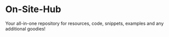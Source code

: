 # On-Site-Hub
Your all-in-one repository for resources, code, snippets, examples and any additional goodies!
